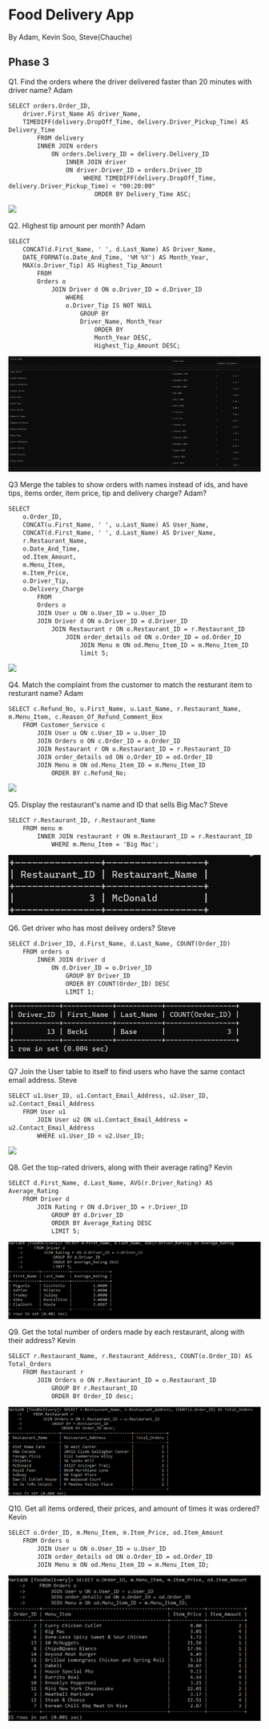 # Food Delivery App

By Adam, Kevin Soo, Steve(Chauche)

## Phase 3



Q1. Find the orders where the driver delivered faster than 20 minutes with driver name? Adam

    SELECT orders.Order_ID, 
        driver.First_Name AS driver_Name,
        TIMEDIFF(delivery.DropOff_Time, delivery.Driver_Pickup_Time) AS Delivery_Time
            FROM delivery
            INNER JOIN orders 
                ON orders.Delivery_ID = delivery.Delivery_ID
                    INNER JOIN driver
                    ON driver.Driver_ID = orders.Driver_ID
                         WHERE TIMEDIFF(delivery.DropOff_Time, delivery.Driver_Pickup_Time) < "00:20:00"
                            ORDER BY Delivery_Time ASC;
                        
![](img/fcbj.png)

Q2.  HIghest tip amount per month? Adam

    SELECT 
        CONCAT(d.First_Name, ' ', d.Last_Name) AS Driver_Name, 
        DATE_FORMAT(o.Date_And_Time, '%M %Y') AS Month_Year, 
        MAX(o.Driver_Tip) AS Highest_Tip_Amount 
            FROM 
            Orders o 
                JOIN Driver d ON o.Driver_ID = d.Driver_ID 
                    WHERE 
                    o.Driver_Tip IS NOT NULL 
                        GROUP BY 
                        Driver_Name, Month_Year 
                            ORDER BY 
                            Month_Year DESC, 
                            Highest_Tip_Amount DESC;
                        
 ![](img/image.png)

Q3 Merge the tables to show orders with names instead of ids, and have tips, items order, item price, tip and delivery charge? Adam?

    SELECT 
        o.Order_ID, 
        CONCAT(u.First_Name, ' ', u.Last_Name) AS User_Name, 
        CONCAT(d.First_Name, ' ', d.Last_Name) AS Driver_Name, 
        r.Restaurant_Name, 
        o.Date_And_Time, 
        od.Item_Amount, 
        m.Menu_Item, 
        m.Item_Price, 
        o.Driver_Tip, 
        o.Delivery_Charge
            FROM 
            Orders o 
            JOIN User u ON o.User_ID = u.User_ID 
            JOIN Driver d ON o.Driver_ID = d.Driver_ID 
                JOIN Restaurant r ON o.Restaurant_ID = r.Restaurant_ID 
                    JOIN order_details od ON o.Order_ID = od.Order_ID 
                        JOIN Menu m ON od.Menu_Item_ID = m.Menu_Item_ID
                        limit 5;
 
 ![](img/Door%20Dash%20DFD.jpg)



Q4. Match the complaint from the customer to match the resturant item to resturant name? Adam

    SELECT c.Refund_No, u.First_Name, u.Last_Name, r.Restaurant_Name, m.Menu_Item, c.Reason_Of_Refund_Comment_Box
        FROM Customer_Service c
            JOIN User u ON c.User_ID = u.User_ID
            JOIN Orders o ON c.Order_ID = o.Order_ID
            JOIN Restaurant r ON o.Restaurant_ID = r.Restaurant_ID
            JOIN order_details od ON o.Order_ID = od.Order_ID
            JOIN Menu m ON od.Menu_Item_ID = m.Menu_Item_ID
                ORDER BY c.Refund_No;

![](img/Door%20Dash%20DFD.jpg)

Q5. Display the restaurant's name and ID that sells Big Mac? Steve
    
    SELECT r.Restaurant_ID, r.Restaurant_Name
        FROM menu m
            INNER JOIN restaurant r ON m.Restaurant_ID = r.Restaurant_ID
                WHERE m.Menu_Item = 'Big Mac';

![](img/nbfasjnbkf.png)

Q6. Get driver who has most delivey orders? Steve
    
    SELECT d.Driver_ID, d.First_Name, d.Last_Name, COUNT(Order_ID)
        FROM orders o
            INNER JOIN driver d 
                ON d.Driver_ID = o.Driver_ID
                    GROUP BY Driver_ID
                    ORDER BY COUNT(Order_ID) DESC
                    LIMIT 1;
  
 ![](img/ndf.png)

Q7 Join the User table to itself to find users who have the same contact email address. Steve
    
    SELECT u1.User_ID, u1.Contact_Email_Address, u2.User_ID, u2.Contact_Email_Address
        FROM User u1
            JOIN User u2 ON u1.Contact_Email_Address = u2.Contact_Email_Address
            WHERE u1.User_ID < u2.User_ID;

![](img/Door%20Dash%20DFD.jpg)

Q8. Get the top-rated drivers, along with their average rating? Kevin

    SELECT d.First_Name, d.Last_Name, AVG(r.Driver_Rating) AS Average_Rating
        FROM Driver d
            JOIN Rating r ON d.Driver_ID = r.Driver_ID
                GROUP BY d.Driver_ID
                ORDER BY Average_Rating DESC
                LIMIT 5;

![](img/Q8.png)

Q9. Get the total number of orders made by each restaurant, along with their address? Kevin

    SELECT r.Restaurant_Name, r.Restaurant_Address, COUNT(o.Order_ID) AS Total_Orders
        FROM Restaurant r
            JOIN Orders o ON r.Restaurant_ID = o.Restaurant_ID
                GROUP BY r.Restaurant_ID 
                ORDER BY Order_ID desc;

![](img/Q9.png)

Q10. Get all items ordered, their prices, and amount of times it was ordered? Kevin

    SELECT o.Order_ID, m.Menu_Item, m.Item_Price, od.Item_Amount
        FROM Orders o
            JOIN User u ON o.User_ID = u.User_ID
            JOIN order_details od ON o.Order_ID = od.Order_ID
            JOIN Menu m ON od.Menu_Item_ID = m.Menu_Item_ID;

![](img/Q10.png)
